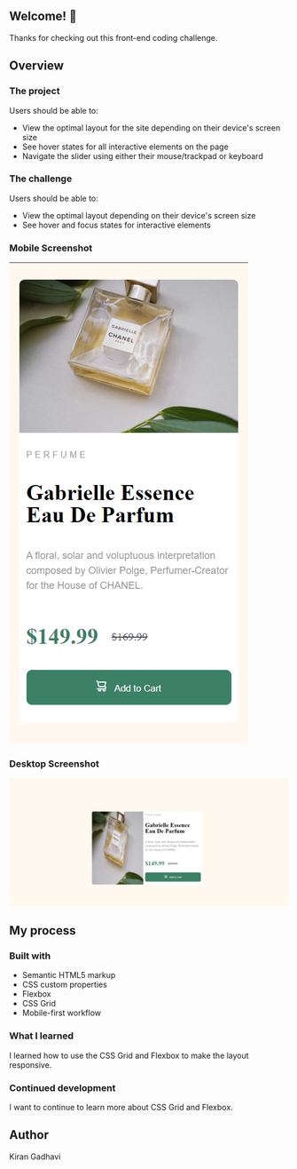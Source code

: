 ## Welcome!  👋
Thanks for checking out this front-end coding challenge.
## Overview
### The project
Users should be able to:
- View the optimal layout for the site depending on their device's screen size
- See hover states for all interactive elements on the page
- Navigate the slider using either their mouse/trackpad or keyboard

### The challenge

Users should be able to:

- View the optimal layout depending on their device's screen size
- See hover and focus states for interactive elements

### Mobile Screenshot

![](assets/mobile.png)

### Desktop Screenshot
![](assets/desktop.png)


## My process

### Built with

- Semantic HTML5 markup
- CSS custom properties
- Flexbox
- CSS Grid
- Mobile-first workflow


### What I learned
I learned how to use the CSS Grid and Flexbox to make the layout responsive.
### Continued development
I want to continue to learn more about CSS Grid and Flexbox.
## Author
Kiran Gadhavi


